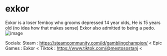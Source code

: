 # exkor

Exkor is a loser femboy who grooms depressed 14 year olds, He is 15 years old (no idea how that makes sense) Exkor also admitted to being a pedo. 
![image](https://github.com/ivxka/exkor/assets/154615711/2371e167-213e-478e-96e2-69d76052515c)






Socials: 
Steam : https://steamcommunity.com/id/gamblingchampion/ <
Epic Games : Exkor <
Tiktok : https://www.tiktok.com/@mestosostanj <
